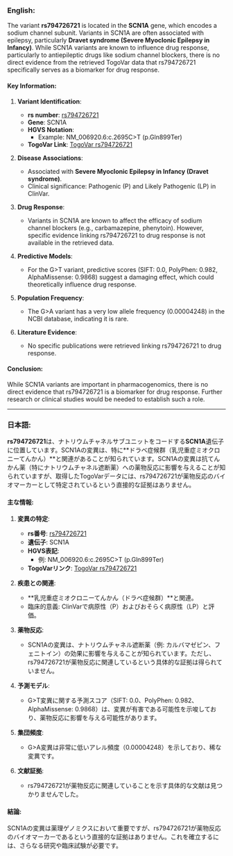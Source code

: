 ### English:
The variant **rs794726721** is located in the **SCN1A** gene, which encodes a sodium channel subunit. Variants in SCN1A are often associated with epilepsy, particularly **Dravet syndrome (Severe Myoclonic Epilepsy in Infancy)**. While SCN1A variants are known to influence drug response, particularly to antiepileptic drugs like sodium channel blockers, there is no direct evidence from the retrieved TogoVar data that rs794726721 specifically serves as a biomarker for drug response.

#### Key Information:
1. **Variant Identification**:
   - **rs number**: [rs794726721](https://identifiers.org/dbsnp/rs794726721)
   - **Gene**: SCN1A
   - **HGVS Notation**:
     - Example: NM_006920.6:c.2695C>T (p.Gln899Ter)
   - **TogoVar Link**: [TogoVar rs794726721](https://togovar.org/variant/rs794726721)

2. **Disease Associations**:
   - Associated with **Severe Myoclonic Epilepsy in Infancy (Dravet syndrome)**.
   - Clinical significance: Pathogenic (P) and Likely Pathogenic (LP) in ClinVar.

3. **Drug Response**:
   - Variants in SCN1A are known to affect the efficacy of sodium channel blockers (e.g., carbamazepine, phenytoin). However, specific evidence linking rs794726721 to drug response is not available in the retrieved data.

4. **Predictive Models**:
   - For the G>T variant, predictive scores (SIFT: 0.0, PolyPhen: 0.982, AlphaMissense: 0.9868) suggest a damaging effect, which could theoretically influence drug response.

5. **Population Frequency**:
   - The G>A variant has a very low allele frequency (0.00004248) in the NCBI database, indicating it is rare.

6. **Literature Evidence**:
   - No specific publications were retrieved linking rs794726721 to drug response.

#### Conclusion:
While SCN1A variants are important in pharmacogenomics, there is no direct evidence that rs794726721 is a biomarker for drug response. Further research or clinical studies would be needed to establish such a role.

---

### 日本語:
**rs794726721**は、ナトリウムチャネルサブユニットをコードする**SCN1A**遺伝子に位置しています。SCN1Aの変異は、特に**ドラベ症候群（乳児重症ミオクロニーてんかん）**と関連があることが知られています。SCN1Aの変異は抗てんかん薬（特にナトリウムチャネル遮断薬）への薬物反応に影響を与えることが知られていますが、取得したTogoVarデータには、rs794726721が薬物反応のバイオマーカーとして特定されているという直接的な証拠はありません。

#### 主な情報:
1. **変異の特定**:
   - **rs番号**: [rs794726721](https://identifiers.org/dbsnp/rs794726721)
   - **遺伝子**: SCN1A
   - **HGVS表記**:
     - 例: NM_006920.6:c.2695C>T (p.Gln899Ter)
   - **TogoVarリンク**: [TogoVar rs794726721](https://togovar.org/variant/rs794726721)

2. **疾患との関連**:
   - **乳児重症ミオクロニーてんかん（ドラベ症候群）**と関連。
   - 臨床的意義: ClinVarで病原性（P）およびおそらく病原性（LP）と評価。

3. **薬物反応**:
   - SCN1Aの変異は、ナトリウムチャネル遮断薬（例: カルバマゼピン、フェニトイン）の効果に影響を与えることが知られています。ただし、rs794726721が薬物反応に関連しているという具体的な証拠は得られていません。

4. **予測モデル**:
   - G>T変異に関する予測スコア（SIFT: 0.0、PolyPhen: 0.982、AlphaMissense: 0.9868）は、変異が有害である可能性を示唆しており、薬物反応に影響を与える可能性があります。

5. **集団頻度**:
   - G>A変異は非常に低いアレル頻度（0.00004248）を示しており、稀な変異です。

6. **文献証拠**:
   - rs794726721が薬物反応に関連していることを示す具体的な文献は見つかりませんでした。

#### 結論:
SCN1Aの変異は薬理ゲノミクスにおいて重要ですが、rs794726721が薬物反応のバイオマーカーであるという直接的な証拠はありません。これを確立するには、さらなる研究や臨床試験が必要です。